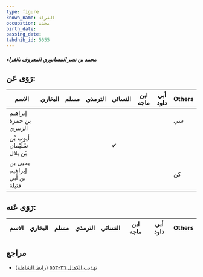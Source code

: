 ```yaml
---
type: figure
known_name: الفراء
occupation: محدث
birth_date:
passing_date:
tahdhib_id: 5655
---
```

##### محمد بن نصر النيسابوري المعروف بالفراء

## رَوَى عَن:
| الاسم                         | البخاري | مسلم | الترمذي | النسائي | ابن ماجه | أبي داود | Others |
| ----------------------------- | ------- | ---- | ------- | ------- | -------- | -------- | ------ |
| إبراهيم بن حمزة الزبيري       |         |      |         |         |          |          | سي     |
| أيوب بْن سُلَيْمان بْن بلال   |         |      |         | ✔       |          |          |        |
| يحيى بن إبراهيم بن أَبي قتيلة |         |      |         |         |          |          | كن     |
## رَوَى عَنه:
| الاسم | البخاري | مسلم | الترمذي | النسائي | ابن ماجه | أبي داود | Others |
| ----- | ------- | ---- | ------- | ------- | -------- | -------- | ------ |
## مراجع
- [تهذيب الكمال ٢٦-٥٥٣](obsidian://open?vault=Tahdhib-al-Kamal&file=Figures/٥٦٥٥-محمد%20بن%20نصر%20النيسابوري%20المعروف%20بالفراء) ([رابط الشاملة](https://shamela.ws/book/3722/14301))